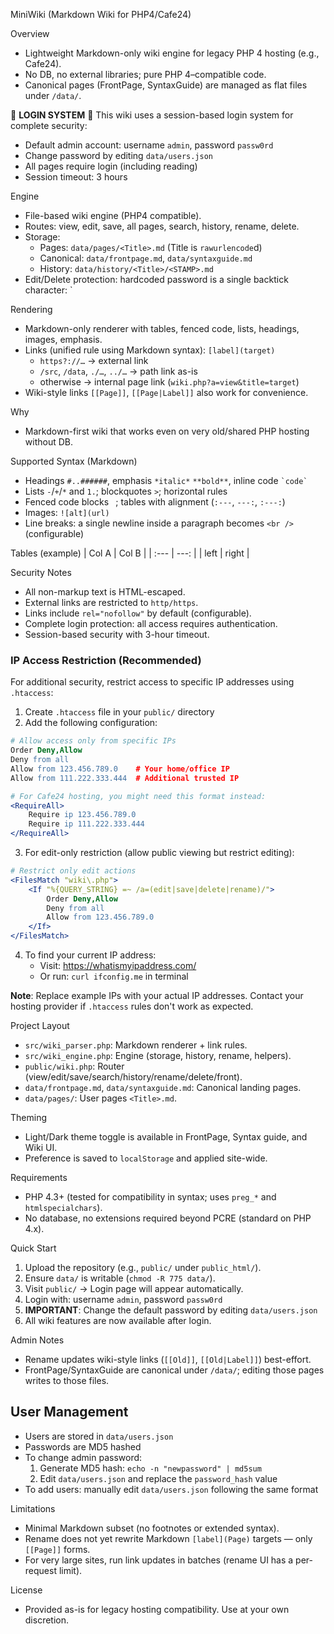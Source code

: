 MiniWiki (Markdown Wiki for PHP4/Cafe24)

Overview
- Lightweight Markdown-only wiki engine for legacy PHP 4 hosting (e.g., Cafe24).
- No DB, no external libraries; pure PHP 4–compatible code.
- Canonical pages (FrontPage, SyntaxGuide) are managed as flat files under `/data/`.

🔐 **LOGIN SYSTEM** 🔐
This wiki uses a session-based login system for complete security:
- Default admin account: username `admin`, password `passw0rd`
- Change password by editing `data/users.json`
- All pages require login (including reading)
- Session timeout: 3 hours

Engine
- File-based wiki engine (PHP4 compatible).
- Routes: view, edit, save, all pages, search, history, rename, delete.
- Storage:
  - Pages: `data/pages/<Title>.md` (Title is `rawurlencode`d)
  - Canonical: `data/frontpage.md`, `data/syntaxguide.md`
  - History: `data/history/<Title>/<STAMP>.md`
- Edit/Delete protection: hardcoded password is a single backtick character: `

Rendering
- Markdown-only renderer with tables, fenced code, lists, headings, images, emphasis.
- Links (unified rule using Markdown syntax): `[label](target)`
  - `https?://…` → external link
  - `/src`, `/data`, `./…`, `../…` → path link as-is
  - otherwise → internal page link (`wiki.php?a=view&title=target`)
- Wiki-style links `[[Page]]`, `[[Page|Label]]` also work for convenience.

Why
- Markdown-first wiki that works even on very old/shared PHP hosting without DB.

Supported Syntax (Markdown)
- Headings `#..######`, emphasis `*italic*` `**bold**`, inline code `` `code` ``
- Lists `-`/`+`/`*` and `1.`; blockquotes `>`; horizontal rules
- Fenced code blocks ``` ```; tables with alignment (`:---`, `---:`, `:---:`)
- Images: `![alt](url)`
- Line breaks: a single newline inside a paragraph becomes `<br />` (configurable)

Tables (example)
| Col A | Col B |
| :--- | ---: |
| left | right |

Security Notes
- All non-markup text is HTML-escaped.
- External links are restricted to `http/https`.
- Links include `rel="nofollow"` by default (configurable).
- Complete login protection: all access requires authentication.
- Session-based security with 3-hour timeout.

### IP Access Restriction (Recommended)
For additional security, restrict access to specific IP addresses using `.htaccess`:

1. Create `.htaccess` file in your `public/` directory
2. Add the following configuration:

```apache
# Allow access only from specific IPs
Order Deny,Allow
Deny from all
Allow from 123.456.789.0    # Your home/office IP
Allow from 111.222.333.444  # Additional trusted IP

# For Cafe24 hosting, you might need this format instead:
<RequireAll>
    Require ip 123.456.789.0
    Require ip 111.222.333.444
</RequireAll>
```

3. For edit-only restriction (allow public viewing but restrict editing):

```apache
# Restrict only edit actions
<FilesMatch "wiki\.php">
    <If "%{QUERY_STRING} =~ /a=(edit|save|delete|rename)/">
        Order Deny,Allow
        Deny from all
        Allow from 123.456.789.0
    </If>
</FilesMatch>
```

4. To find your current IP address:
   - Visit: https://whatismyipaddress.com/
   - Or run: `curl ifconfig.me` in terminal

**Note**: Replace example IPs with your actual IP addresses. Contact your hosting provider if `.htaccess` rules don't work as expected.

Project Layout
- `src/wiki_parser.php`: Markdown renderer + link rules.
- `src/wiki_engine.php`: Engine (storage, history, rename, helpers).
- `public/wiki.php`: Router (view/edit/save/search/history/rename/delete/front).
- `data/frontpage.md`, `data/syntaxguide.md`: Canonical landing pages.
- `data/pages/`: User pages `<Title>.md`.

Theming
- Light/Dark theme toggle is available in FrontPage, Syntax guide, and Wiki UI.
- Preference is saved to `localStorage` and applied site-wide.

Requirements
- PHP 4.3+ (tested for compatibility in syntax; uses `preg_*` and `htmlspecialchars`).
- No database, no extensions required beyond PCRE (standard on PHP 4.x).

Quick Start
1. Upload the repository (e.g., `public/` under `public_html/`).
2. Ensure `data/` is writable (`chmod -R 775 data/`).
3. Visit `public/` → Login page will appear automatically.
4. Login with: username `admin`, password `passw0rd`
5. **IMPORTANT**: Change the default password by editing `data/users.json`
6. All wiki features are now available after login.

Admin Notes
- Rename updates wiki-style links (`[[Old]]`, `[[Old|Label]]`) best-effort.
- FrontPage/SyntaxGuide are canonical under `/data/`; editing those pages writes to those files.

## User Management
- Users are stored in `data/users.json`
- Passwords are MD5 hashed
- To change admin password:
  1. Generate MD5 hash: `echo -n "newpassword" | md5sum`
  2. Edit `data/users.json` and replace the `password_hash` value
- To add users: manually edit `data/users.json` following the same format

Limitations
- Minimal Markdown subset (no footnotes or extended syntax).
- Rename does not yet rewrite Markdown `[label](Page)` targets — only `[[Page]]` forms.
- For very large sites, run link updates in batches (rename UI has a per-request limit).


License
- Provided as-is for legacy hosting compatibility. Use at your own discretion.

